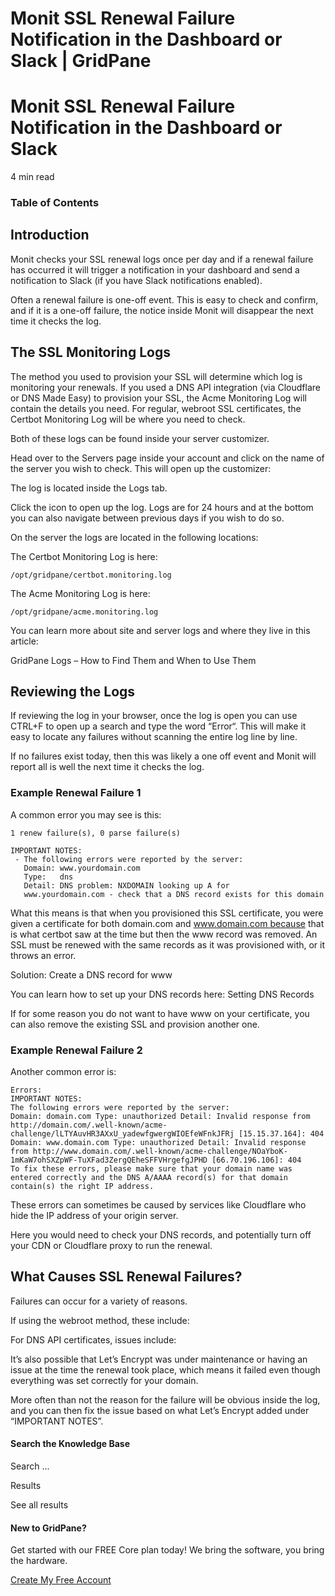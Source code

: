 # Monit SSL Renewal Failure Notification in the Dashboard or Slack | GridPane

# Monit SSL Renewal Failure Notification in the Dashboard or Slack

 

4 min read 

### Table of Contents

 

## Introduction

Monit checks your SSL renewal logs once per day and if a renewal failure has occurred it will trigger a notification in your dashboard and send a notification to Slack (if you have Slack notifications enabled).

Often a renewal failure is one-off event. This is easy to check and confirm, and if it is a one-off failure, the notice inside Monit will disappear the next time it checks the log.

 

## The SSL Monitoring Logs

The method you used to provision your SSL will determine which log is monitoring your renewals. If you used a DNS API integration (via Cloudflare or DNS Made Easy) to provision your SSL, the Acme Monitoring Log will contain the details you need. For regular, webroot SSL certificates, the Certbot Monitoring Log will be where you need to check.

Both of these logs can be found inside your server customizer.

Head over to the Servers page inside your account and click on the name of the server you wish to check. This will open up the customizer:

The log is located inside the Logs tab.

Click the icon to open up the log. Logs are for 24 hours and at the bottom you can also navigate between previous days if you wish to do so.

On the server the logs are located in the following locations:

The Certbot Monitoring Log is here:

```
/opt/gridpane/certbot.monitoring.log
```

The Acme Monitoring Log is here:

```
/opt/gridpane/acme.monitoring.log
```

You can learn more about site and server logs and where they live in this article:

GridPane Logs – How to Find Them and When to Use Them

 

## Reviewing the Logs

If reviewing the log in your browser, once the log is open you can use CTRL+F to open up a search and type the word “Error“. This will make it easy to locate any failures without scanning the entire log line by line.

If no failures exist today, then this was likely a one off event and Monit will report all is well the next time it checks the log.

### Example Renewal Failure 1

A common error you may see is this:

```
1 renew failure(s), 0 parse failure(s)

IMPORTANT NOTES:
 - The following errors were reported by the server:
   Domain: www.yourdomain.com
   Type:   dns
   Detail: DNS problem: NXDOMAIN looking up A for
   www.yourdomain.com - check that a DNS record exists for this domain
```

What this means is that when you provisioned this SSL certificate, you were given a certificate for both domain.com and www.domain.com because that is what certbot saw at the time but then the www record was removed. An SSL must be renewed with the same records as it was provisioned with, or it throws an error.

Solution: Create a DNS record for www

You can learn how to set up your DNS records here: Setting DNS Records

If for some reason you do not want to have www on your certificate, you can also remove the existing SSL and provision another one.

### Example Renewal Failure 2

Another common error is:

```
Errors: 
IMPORTANT NOTES:
The following errors were reported by the server:
Domain: domain.com Type: unauthorized Detail: Invalid response from http://domain.com/.well-known/acme-challenge/lLTYAuvHR3AXxU_yadewfgwergWIOEfeWFnkJFRj [15.15.37.164]: 404
Domain: www.domain.com Type: unauthorized Detail: Invalid response from http://www.domain.com/.well-known/acme-challenge/NOaYboK-1mKaW7ohSXZpWF-TuXFad3ZergQEheSFFVHrgefgJPHD [66.70.196.106]: 404
To fix these errors, please make sure that your domain name was entered correctly and the DNS A/AAAA record(s) for that domain contain(s) the right IP address.
```

These errors can sometimes be caused by services like Cloudflare who hide the IP address of your origin server.

Here you would need to check your DNS records, and potentially turn off your CDN or Cloudflare proxy to run the renewal.

 

## What Causes SSL Renewal Failures?

Failures can occur for a variety of reasons.

If using the webroot method, these include:

For DNS API certificates, issues include:

It’s also possible that Let’s Encrypt was under maintenance or having an issue at the time the renewal took place, which means it failed even though everything was set correctly for your domain.

More often than not the reason for the failure will be obvious inside the log, and you can then fix the issue based on what Let’s Encrypt added under “IMPORTANT NOTES”.

 

 

#### Search the Knowledge Base

Search ...

 Results

See all results

#### New to GridPane?

Get started with our FREE Core plan today! We bring the software, you bring the hardware.

[Create My Free Account](https://gridpane.com/checkout/?plan=core)

